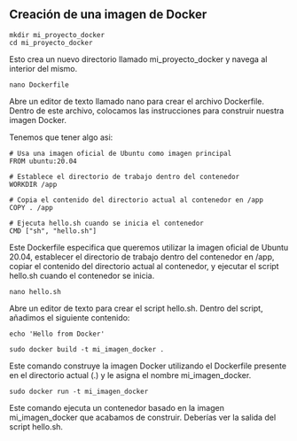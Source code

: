 ## Creación de una imagen de Docker
```
mkdir mi_proyecto_docker
cd mi_proyecto_docker
```
Esto crea un nuevo directorio llamado mi_proyecto_docker y navega al interior del mismo.

```
nano Dockerfile
```
Abre un editor de texto llamado nano para crear el archivo Dockerfile. Dentro de este archivo, colocamos las instrucciones para construir nuestra imagen Docker.

Tenemos que tener algo asi:
```
# Usa una imagen oficial de Ubuntu como imagen principal
FROM ubuntu:20.04

# Establece el directorio de trabajo dentro del contenedor
WORKDIR /app

# Copia el contenido del directorio actual al contenedor en /app
COPY . /app

# Ejecuta hello.sh cuando se inicia el contenedor
CMD ["sh", "hello.sh"]
```
Este Dockerfile especifica que queremos utilizar la imagen oficial de Ubuntu 20.04, establecer el directorio de trabajo dentro del contenedor en /app, copiar el contenido del directorio actual al contenedor, y ejecutar el script hello.sh cuando el contenedor se inicia.

```
nano hello.sh
```
Abre un editor de texto para crear el script hello.sh. Dentro del script, añadimos el siguiente contenido:

```
echo 'Hello from Docker'
```

```
sudo docker build -t mi_imagen_docker .
```
Este comando construye la imagen Docker utilizando el Dockerfile presente en el directorio actual (.) y le asigna el nombre mi_imagen_docker.

```
sudo docker run -t mi_imagen_docker
```
Este comando ejecuta un contenedor basado en la imagen mi_imagen_docker que acabamos de construir. Deberías ver la salida del script hello.sh.


